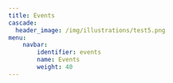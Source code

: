 ```yaml
---
title: Events
cascade:
  header_image: /img/illustrations/test5.png
menu:
    navbar:
        identifier: events
        name: Events
        weight: 40
---
```

